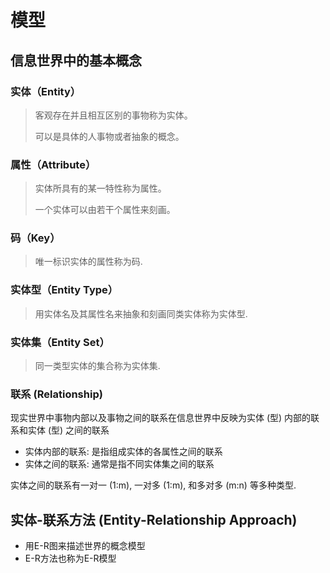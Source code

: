 # 模型

## 信息世界中的基本概念

### 实体（Entity）

> 客观存在并且相互区别的事物称为实体。
>
> 可以是具体的人事物或者抽象的概念。

### 属性（Attribute）

> 实体所具有的某一特性称为属性。
>
> 一个实体可以由若干个属性来刻画。

### 码（Key）

> 唯一标识实体的属性称为码.

### 实体型（Entity Type）

> 用实体名及其属性名来抽象和刻画同类实体称为实体型.

### 实体集（Entity Set）

> 同一类型实体的集合称为实体集.

### 联系 (Relationship)

现实世界中事物内部以及事物之间的联系在信息世界中反映为实体 (型) 内部的联系和实体 (型) 之间的联系

- 实体内部的联系: 是指组成实体的各属性之间的联系
- 实体之间的联系: 通常是指不同实体集之间的联系

实体之间的联系有一对一 (1:m), 一对多 (1:m), 和多对多 (m:n) 等多种类型.

## 实体-联系方法 (Entity-Relationship Approach)

- 用E-R图来描述世界的概念模型
- E-R方法也称为E-R模型



